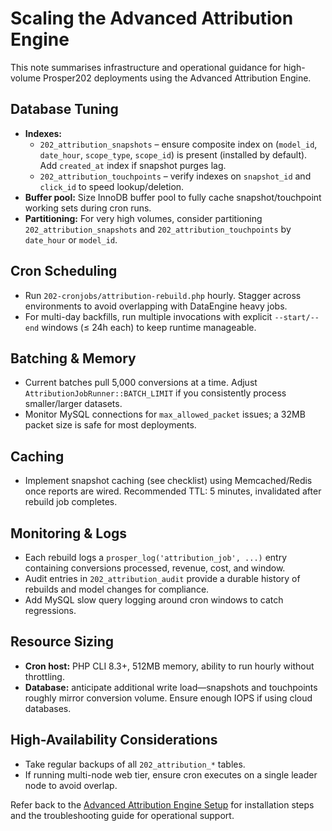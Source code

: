 # Scaling the Advanced Attribution Engine

This note summarises infrastructure and operational guidance for high-volume Prosper202 deployments using the Advanced Attribution Engine.

## Database Tuning
- **Indexes:**
  - `202_attribution_snapshots` – ensure composite index on (`model_id`, `date_hour`, `scope_type`, `scope_id`) is present (installed by default). Add `created_at` index if snapshot purges lag.
  - `202_attribution_touchpoints` – verify indexes on `snapshot_id` and `click_id` to speed lookup/deletion.
- **Buffer pool:** Size InnoDB buffer pool to fully cache snapshot/touchpoint working sets during cron runs.
- **Partitioning:** For very high volumes, consider partitioning `202_attribution_snapshots` and `202_attribution_touchpoints` by `date_hour` or `model_id`.

## Cron Scheduling
- Run `202-cronjobs/attribution-rebuild.php` hourly. Stagger across environments to avoid overlapping with DataEngine heavy jobs.
- For multi-day backfills, run multiple invocations with explicit `--start/--end` windows (≤ 24h each) to keep runtime manageable.

## Batching & Memory
- Current batches pull 5,000 conversions at a time. Adjust `AttributionJobRunner::BATCH_LIMIT` if you consistently process smaller/larger datasets.
- Monitor MySQL connections for `max_allowed_packet` issues; a 32MB packet size is safe for most deployments.

## Caching
- Implement snapshot caching (see checklist) using Memcached/Redis once reports are wired. Recommended TTL: 5 minutes, invalidated after rebuild job completes.

## Monitoring & Logs
- Each rebuild logs a `prosper_log('attribution_job', ...)` entry containing conversions processed, revenue, cost, and window.
- Audit entries in `202_attribution_audit` provide a durable history of rebuilds and model changes for compliance.
- Add MySQL slow query logging around cron windows to catch regressions.

## Resource Sizing
- **Cron host:** PHP CLI 8.3+, 512MB memory, ability to run hourly without throttling.
- **Database:** anticipate additional write load—snapshots and touchpoints roughly mirror conversion volume. Ensure enough IOPS if using cloud databases.

## High-Availability Considerations
- Take regular backups of all `202_attribution_*` tables.
- If running multi-node web tier, ensure cron executes on a single leader node to avoid overlap.

Refer back to the [Advanced Attribution Engine Setup](./14-advanced-attribution-engine.md) for installation steps and the troubleshooting guide for operational support.
